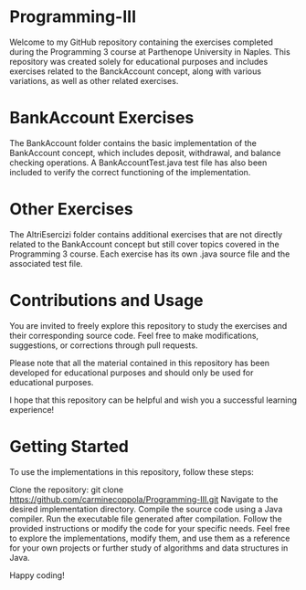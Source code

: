 # Programming-III

Welcome to my GitHub repository containing the exercises completed during the Programming 3 course at Parthenope University in Naples. This repository was created solely for educational purposes and includes exercises related to the BanckAccount concept, along with various variations, as well as other related exercises.

# BankAccount Exercises

The BankAccount folder contains the basic implementation of the BankAccount concept, which includes deposit, withdrawal, and balance checking operations. A BankAccountTest.java test file has also been included to verify the correct functioning of the implementation.

# Other Exercises

The AltriEsercizi folder contains additional exercises that are not directly related to the BankAccount concept but still cover topics covered in the Programming 3 course. Each exercise has its own .java source file and the associated test file.

# Contributions and Usage

You are invited to freely explore this repository to study the exercises and their corresponding source code. Feel free to make modifications, suggestions, or corrections through pull requests.

Please note that all the material contained in this repository has been developed for educational purposes and should only be used for educational purposes.

I hope that this repository can be helpful and wish you a successful learning experience!

# Getting Started
To use the implementations in this repository, follow these steps:

Clone the repository: git clone https://github.com/carminecoppola/Programming-III.git
Navigate to the desired implementation directory.
Compile the source code using a Java compiler.
Run the executable file generated after compilation.
Follow the provided instructions or modify the code for your specific needs.
Feel free to explore the implementations, modify them, and use them as a reference for your own projects or further study of algorithms and data structures in Java.

Happy coding!
